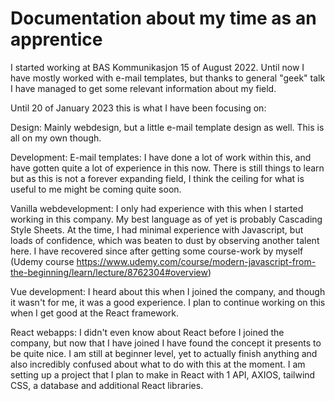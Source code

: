 # Documentation about my time as an apprentice

I started working at BAS Kommunikasjon 15 of August 2022.
Until now I have mostly worked with e-mail templates, but thanks to general "geek" talk I have managed to 
get some relevant information about my field.


Until 20 of January 2023 this is what I have been focusing on:

Design:
  Mainly webdesign, but a little e-mail template design as well.
  This is all on my own though.
  
Development:
  E-mail templates:
    I have done a lot of work within this, and have gotten quite a lot of experience in this now. There
    is still things to learn but as this is not a forever expanding field, I think the ceiling for what
    is useful to me might be coming quite soon.
    
  Vanilla webdevelopment:
    I only had experience with this when I started working in this company. My best language as of yet is
    probably Cascading Style Sheets. At the time, I had minimal experience with Javascript, but loads of 
    confidence, which was beaten to dust by observing another talent here. I have recovered since after
    getting some course-work by myself (Udemy course https://www.udemy.com/course/modern-javascript-from-the-beginning/learn/lecture/8762304#overview)
    
  Vue development:
    I heard about this when I joined the company, and though it wasn't for me, it was a good experience. 
    I plan to continue working on this when I get good at the React framework.
    
  React webapps:
    I didn't even know about React before I joined the company, but now that I have joined I have found the
    concept it presents to be quite nice. I am still at beginner level, yet to actually finish anything and
    also incredibly confused about what to do with this at the moment. I am setting up a project that I plan
    to make in React with 1 API, AXIOS, tailwind CSS, a database and additional React libraries.
